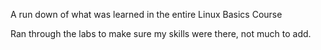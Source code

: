 A run down of what was learned in the entire Linux Basics Course 

Ran through the labs to make sure my skills were there, not much to add.